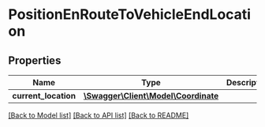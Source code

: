 # PositionEnRouteToVehicleEndLocation

## Properties
Name | Type | Description | Notes
------------ | ------------- | ------------- | -------------
**current_location** | [**\Swagger\Client\Model\Coordinate**](Coordinate.md) |  | 

[[Back to Model list]](../../README.md#documentation-for-models) [[Back to API list]](../../README.md#documentation-for-api-endpoints) [[Back to README]](../../README.md)

